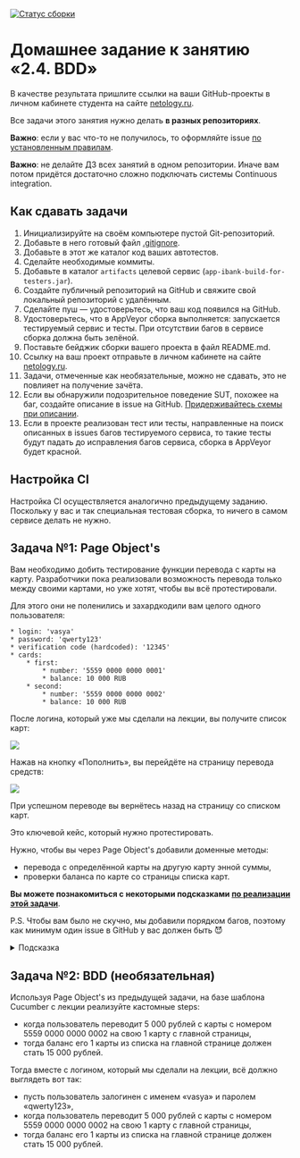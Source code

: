 [![Статус сборки](https://ci.appveyor.com/api/projects/status/9m44drp365n88xql?svg=true)](https://ci.appveyor.com/project/EugenyVinogradov/automatichomework-6-1 )

# Домашнее задание к занятию «2.4. BDD»

В качестве результата пришлите ссылки на ваши GitHub-проекты в личном кабинете студента на сайте [netology.ru](https://netology.ru).

Все задачи этого занятия нужно делать **в разных репозиториях**.

**Важно**: если у вас что-то не получилось, то оформляйте issue [по установленным правилам](../report-requirements.md).

**Важно**: не делайте ДЗ всех занятий в одном репозитории. Иначе вам потом придётся достаточно сложно подключать системы Continuous integration.

## Как сдавать задачи

1. Инициализируйте на своём компьютере пустой Git-репозиторий.
1. Добавьте в него готовый файл [.gitignore](../.gitignore).
1. Добавьте в этот же каталог код ваших автотестов.
1. Сделайте необходимые коммиты.
1. Добавьте в каталог `artifacts` целевой сервис (`app-ibank-build-for-testers.jar`).
1. Создайте публичный репозиторий на GitHub и свяжите свой локальный репозиторий с удалённым.
1. Сделайте пуш — удостоверьтесь, что ваш код появился на GitHub.
1. Удостоверьтесь, что в AppVeyor сборка выполняется: запускается тестируемый сервис и тесты. При отсутствии багов в сервисе сборка должна быть зелёной.
1. Поставьте бейджик сборки вашего проекта в файл README.md.
1. Ссылку на ваш проект отправьте в личном кабинете на сайте [netology.ru](https://netology.ru).
1. Задачи, отмеченные как необязательные, можно не сдавать, это не повлияет на получение зачёта.
1. Если вы обнаружили подозрительное поведение SUT, похожее на баг, создайте описание в issue на GitHub. [Придерживайтесь схемы при описании](../report-requirements.md).
1. Если в проекте реализован тест или тесты, направленные на поиск описанных в issues багов тестируемого сервиса, то такие тесты будут падать до исправления багов сервиса, сборка в AppVeyor будет красной.

## Настройка CI
    
Настройка CI осуществляется аналогично предыдущему заданию. Поскольку у вас и так специальная тестовая сборка, то ничего в самом сервисе делать не нужно.

## Задача №1: Page Object's

Вам необходимо добить тестирование функции перевода с карты на карту. Разработчики пока реализовали возможность перевода только между своими картами, но уже хотят, чтобы вы всё протестировали.

Для этого они не поленились и захардкодили вам целого одного пользователя:
```
* login: 'vasya'
* password: 'qwerty123'
* verification code (hardcoded): '12345'
* cards:
    * first:
        * number: '5559 0000 0000 0001'
        * balance: 10 000 RUB
    * second:
        * number: '5559 0000 0000 0002'
        * balance: 10 000 RUB
```

После логина, который уже мы сделали на лекции, вы получите список карт:

![](pic/cards.png)

Нажав на кнопку «Пополнить», вы перейдёте на страницу перевода средств:

![](pic/transfer.png)

При успешном переводе вы вернётесь назад на страницу со списком карт.

Это ключевой кейс, который нужно протестировать.

Нужно, чтобы вы через Page Object's добавили доменные методы:
* перевода с определённой карты на другую карту энной суммы,
* проверки баланса по карте со страницы списка карт.

**Вы можете познакомиться с некоторыми подсказками [по реализации этой задачи](balance.md)**.

P.S. Чтобы вам было не скучно, мы добавили порядком багов, поэтому как минимум один issue в GitHub у вас должен быть 😈

<details>
    <summary>Подсказка</summary>
    
    Обратите внимание на то, что ваши тесты должны проходить целиком, то есть весь набор тестов. Мы, как всегда, заложили там небольшую ловушку, чтобы вам не было скучно 😈
    
    Не закладывайтесь на то, что на картах для каждого теста всегда одна и та же фиксированная сумма, подумайте, как работать с SUT так, чтобы не приходилось её перезапускать для каждого теста.
</details>

## Задача №2: BDD (необязательная)

Используя Page Object's из предыдущей задачи, на базе шаблона Cucumber с лекции реализуйте кастомные steps:
* когда пользователь переводит 5 000 рублей с карты с номером 5559 0000 0000 0002 на свою 1 карту с главной страницы,
* тогда баланс его 1 карты из списка на главной странице должен стать 15 000 рублей.

Тогда вместе с логином, который мы сделали на лекции, всё должно выглядеть вот так:
* пусть пользователь залогинен с именем «vasya» и паролем «qwerty123»,
* когда пользователь переводит 5 000 рублей с карты с номером 5559 0000 0000 0002 на свою 1 карту с главной страницы,
* тогда баланс его 1 карты из списка на главной странице должен стать 15 000 рублей.

